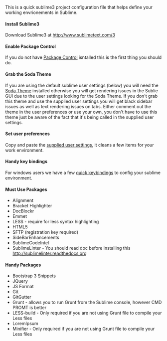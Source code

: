 This is a quick sublime3 project configuration file that helps define your working envrionements in Sublime. 

#### Install Sublime3
Download Sublime3 at http://www.sublimetext.com/3

#### Enable Package Control
If you do not have <a href="https://sublime.wbond.net/installation">Package Control</a> isntalled this is the first thing you should do.

#### Grab the Soda Theme

If you are using the default sublime user settings (below) you will need the <a href="https://sublime.wbond.net/packages/Theme%20-%20Soda">Soda Theme</a> installed otherwise you will get rendering issues in the Sublie GUI due to the user settings looking for the Soda Theme. If you don't grab this theme and use the supplied user settings you will get black sidebar issues as well as text rendering issues on tabs. Either comment out the theme in the user preferences or use your own, you don't have to use this theme just be aware of the fact that it's being called in the supplied user settings.

#### Set user preferences

Copy and paste the <a href="https://raw.githubusercontent.com/magnumcreative/Sublime3-Project-Boilerplate/master/sublime-settings">supplied user settings</a>, it cleans a few items for your work environment.

#### Handy key bindings

For windows users we have a few <a href="https://raw.githubusercontent.com/magnumcreative/Sublime3-Project-Boilerplate/master/sublime-keymap">quick keybindings</a> to config your sublime environment.

#### Must Use Packages

* Alignment
* Bracket Highlighter
* DocBlockr
* Emmet
* LESS - require for less syntax highlighting
* HTML5
* SFTP (registration key required)
* SideBarEnhancements
* SublimeCodeIntel
* SublimeLinter - You should read doc before installing this http://sublimelinter.readthedocs.org

#### Handy Packages

* Bootstrap 3 Snippets
* JQuery
* JS Format
* Git
* GitGutter
* Grunt - allows you to run Grunt from the Sublime console, however CMD PROMT is better
* LESS-build - Only required if you are not using Grunt file to compile your Less files
* LoremIpsum
* Minifier - Only required if you are not using Grunt file to compile your Less files
